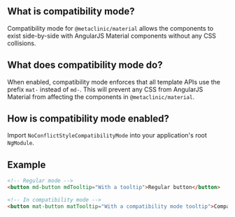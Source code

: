 ## What is compatibility mode?
Compatibility mode for `@metaclinic/material` allows the components to exist side-by-side with
AngularJS Material components without any CSS collisions.

## What does compatibility mode do?
When enabled, compatibility mode enforces that all template APIs use the prefix `mat-` instead of
`md-`. This will prevent any CSS from AngularJS Material from affecting the components in
`@metaclinic/material`.

## How is compatibility mode enabled?
Import `NoConflictStyleCompatibilityMode` into your application's root `NgModule`.


## Example

```html
<!-- Regular mode -->
<button md-button mdTooltip="With a tooltip">Regular button</button>

<!-- In compatibility mode -->
<button mat-button matTooltip="With a compatibility mode tooltip">Compatibility Mode button</button>
```
